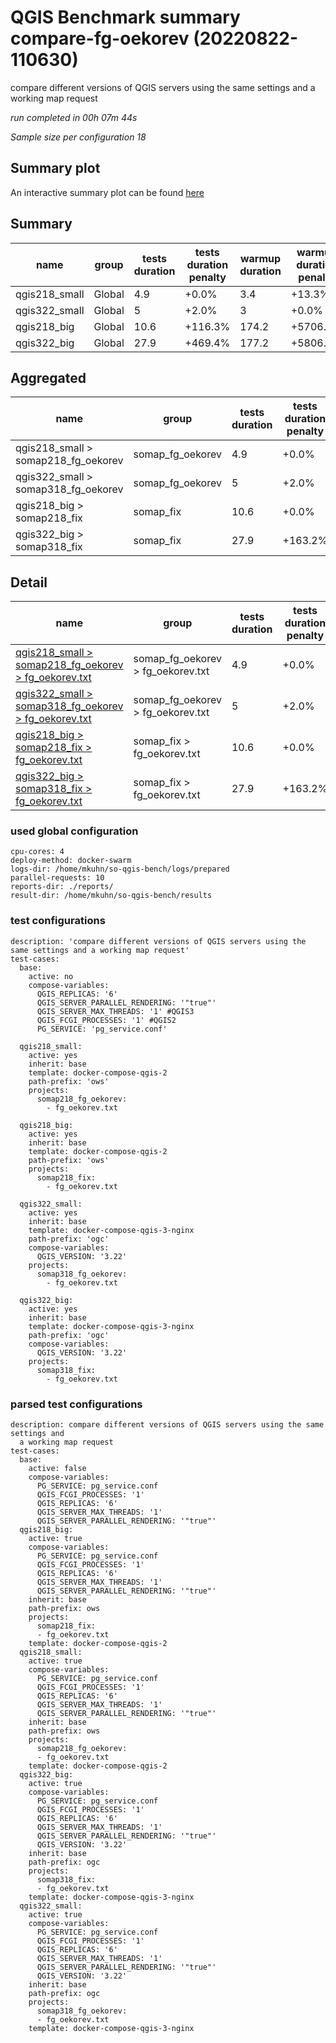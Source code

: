 # QGIS Benchmark summary compare-fg-oekorev (20220822-110630)


compare different versions of QGIS servers using the same settings and a working map request

_run completed in 00h 07m 44s_

_Sample size per configuration 18_
## Summary plot
An interactive summary plot can be found [here](report_compare-fg-oekorev_20220822-110630_plot.html)

## Summary
| name          | group   |   tests duration | tests duration penalty   |   warmup duration | warmup duration penalty   |   totalResTime | totalResTime penalty   |   medianResTime | medianResTime penalty   |   minResTime |   maxResTime |   responseSizeMB |   sampleCount |   errorCount |   memMaxMB |   memAvgMB |   memMinMB |   cpuMax% |   cpuAvg% |   cpuMin% |   errorPct |
|---------------|---------|------------------|--------------------------|-------------------|---------------------------|----------------|------------------------|-----------------|-------------------------|--------------|--------------|------------------|---------------|--------------|------------|------------|------------|-----------|-----------|-----------|------------|
| qgis218_small | Global  |              4.9 | +0.0%                    |               3.4 | +13.3%                    |            2.2 | +0.0%                  |           120.5 | +0.0%                   |           69 |          221 |              2.7 |            18 |            0 |     6072.3 |     6072.3 |     6072.3 |       1.1 |       1.1 |       1.1 |          0 |
| qgis322_small | Global  |              5   | +2.0%                    |               3   | +0.0%                     |            2.3 | +4.7%                  |           120.5 | +0.0%                   |           72 |          202 |              3   |            18 |            0 |     -inf   |      nan   |      inf   |    -inf   |     nan   |     inf   |          0 |
| qgis218_big   | Global  |             10.6 | +116.3%                  |             174.2 | +5706.7%                  |           51.1 | +2237.3%               |          2670.5 | +2116.2%                |           76 |         6551 |              2.7 |            18 |            0 |     9862.7 |     9230.3 |     8448.5 |      61.9 |      40.3 |       3.9 |          0 |
| qgis322_big   | Global  |             27.9 | +469.4%                  |             177.2 | +5806.7%                  |           49.7 | +2171.6%               |           203   | +68.5%                  |           81 |        23461 |              2.9 |            18 |            0 |     9796.1 |     9709.8 |     8799   |      16.5 |       5.2 |       3.3 |          0 |

## Aggregated
| name                                | group            |   tests duration | tests duration penalty   |   warmup duration | warmup duration penalty   |   totalResTime | totalResTime penalty   |   medianResTime | medianResTime penalty   |   minResTime |   maxResTime |   responseSizeMB |   sampleCount |   errorCount |   memMaxMB |   memAvgMB |   memMinMB |   cpuMax% |   cpuAvg% |   cpuMin% |   errorPct |
|-------------------------------------|------------------|------------------|--------------------------|-------------------|---------------------------|----------------|------------------------|-----------------|-------------------------|--------------|--------------|------------------|---------------|--------------|------------|------------|------------|-----------|-----------|-----------|------------|
| qgis218_small > somap218_fg_oekorev | somap_fg_oekorev |              4.9 | +0.0%                    |               3.4 | +13.3%                    |            2.2 | +0.0%                  |           120.5 | +0.0%                   |           69 |          221 |              2.7 |            18 |            0 |     6072.3 |     6072.3 |     6072.3 |       1.1 |       1.1 |       1.1 |          0 |
| qgis322_small > somap318_fg_oekorev | somap_fg_oekorev |              5   | +2.0%                    |               3   | +0.0%                     |            2.3 | +4.7%                  |           120.5 | +0.0%                   |           72 |          202 |              3   |            18 |            0 |     -inf   |      nan   |      inf   |    -inf   |     nan   |     inf   |          0 |
| qgis218_big > somap218_fix          | somap_fix        |             10.6 | +0.0%                    |             174.2 | +0.0%                     |           51.1 | +2.9%                  |          2670.5 | +1215.5%                |           76 |         6551 |              2.7 |            18 |            0 |     9862.7 |     9230.3 |     8448.5 |      61.9 |      40.3 |       3.9 |          0 |
| qgis322_big > somap318_fix          | somap_fix        |             27.9 | +163.2%                  |             177.2 | +1.7%                     |           49.7 | +0.0%                  |           203   | +0.0%                   |           81 |        23461 |              2.9 |            18 |            0 |     9796.1 |     9709.8 |     8799   |      16.5 |       5.2 |       3.3 |          0 |

## Detail
| name                                                                                                                                                                                | group                             |   tests duration | tests duration penalty   |   warmup duration | warmup duration penalty   |   totalResTime | totalResTime penalty   |   medianResTime | medianResTime penalty   |   sampleCount |   errorCount |   errorPct |   meanResTime |   minResTime |   maxResTime |   pct1ResTime |   pct2ResTime |   pct3ResTime |   throughput |   receivedKBytesPerSec |   sentKBytesPerSec |   responseSizeMB |   memMaxMB |   memAvgMB |   memMinMB |   cpuMax% |   cpuAvg% |   cpuMin% |
|-------------------------------------------------------------------------------------------------------------------------------------------------------------------------------------|-----------------------------------|------------------|--------------------------|-------------------|---------------------------|----------------|------------------------|-----------------|-------------------------|---------------|--------------|------------|---------------|--------------|--------------|---------------|---------------|---------------|--------------|------------------------|--------------------|------------------|------------|------------|------------|-----------|-----------|-----------|
| [qgis218_small > somap218_fg_oekorev > fg_oekorev.txt](../results/details/compare-fg-oekorev/20220822-110630/qgis218_small/somap218_fg_oekorev/fg_oekorev.txt/dashboard/index.html) | somap_fg_oekorev > fg_oekorev.txt |              4.9 | +0.0%                    |               3.4 | +13.3%                    |            2.2 | +0.0%                  |           120.5 | +0.0%                   |            18 |            0 |          0 |       121.556 |           69 |          221 |         185.9 |           221 |           221 |     29.3638  |               4543.46  |           11.3555  |              2.7 |     6072.3 |     6072.3 |     6072.3 |       1.1 |       1.1 |       1.1 |
| [qgis322_small > somap318_fg_oekorev > fg_oekorev.txt](../results/details/compare-fg-oekorev/20220822-110630/qgis322_small/somap318_fg_oekorev/fg_oekorev.txt/dashboard/index.html) | somap_fg_oekorev > fg_oekorev.txt |              5   | +2.0%                    |               3   | +0.0%                     |            2.3 | +4.7%                  |           120.5 | +0.0%                   |            18 |            0 |          0 |       127.222 |           72 |          202 |         186.7 |           202 |           202 |     28.2575  |               4805.65  |           10.9277  |              3   |      nan   |      nan   |      nan   |     nan   |     nan   |     nan   |
| [qgis218_big > somap218_fix > fg_oekorev.txt](../results/details/compare-fg-oekorev/20220822-110630/qgis218_big/somap218_fix/fg_oekorev.txt/dashboard/index.html)                   | somap_fix > fg_oekorev.txt        |             10.6 | +0.0%                    |             174.2 | +0.0%                     |           51.1 | +2.9%                  |          2670.5 | +1215.5%                |            18 |            0 |          0 |      2841.11  |           76 |         6551 |        6416.9 |          6551 |          6551 |      2.6734  |                413.656 |            1.01558 |              2.7 |     9862.7 |     9230.3 |     8448.5 |      61.9 |      40.3 |       3.9 |
| [qgis322_big > somap318_fix > fg_oekorev.txt](../results/details/compare-fg-oekorev/20220822-110630/qgis322_big/somap318_fix/fg_oekorev.txt/dashboard/index.html)                   | somap_fix > fg_oekorev.txt        |             27.9 | +163.2%                  |             177.2 | +1.7%                     |           49.7 | +0.0%                  |           203   | +0.0%                   |            18 |            0 |          0 |      2761.28  |           81 |        23461 |       23419.6 |         23461 |         23461 |      0.75339 |                126.075 |            0.2862  |              2.9 |     9796.1 |     9709.8 |     8799   |      16.5 |       5.2 |       3.3 |

### used global configuration

```
cpu-cores: 4
deploy-method: docker-swarm
logs-dir: /home/mkuhn/so-qgis-bench/logs/prepared
parallel-requests: 10
reports-dir: ./reports/
result-dir: /home/mkuhn/so-qgis-bench/results

```
### test configurations

```
description: 'compare different versions of QGIS servers using the same settings and a working map request'
test-cases:
  base:
    active: no
    compose-variables:
      QGIS_REPLICAS: '6'
      QGIS_SERVER_PARALLEL_RENDERING: '"true"'
      QGIS_SERVER_MAX_THREADS: '1' #QGIS3
      QGIS_FCGI_PROCESSES: '1' #QGIS2
      PG_SERVICE: 'pg_service.conf'

  qgis218_small:
    active: yes
    inherit: base
    template: docker-compose-qgis-2
    path-prefix: 'ows'
    projects:
      somap218_fg_oekorev:
        - fg_oekorev.txt

  qgis218_big:
    active: yes
    inherit: base
    template: docker-compose-qgis-2
    path-prefix: 'ows'
    projects:
      somap218_fix:
        - fg_oekorev.txt

  qgis322_small:
    active: yes
    inherit: base
    template: docker-compose-qgis-3-nginx
    path-prefix: 'ogc'
    compose-variables:
      QGIS_VERSION: '3.22'
    projects:
      somap318_fg_oekorev:
        - fg_oekorev.txt

  qgis322_big:
    active: yes
    inherit: base
    template: docker-compose-qgis-3-nginx
    path-prefix: 'ogc'
    compose-variables:
      QGIS_VERSION: '3.22'
    projects:
      somap318_fix:
        - fg_oekorev.txt
```
### parsed test configurations

```
description: compare different versions of QGIS servers using the same settings and
  a working map request
test-cases:
  base:
    active: false
    compose-variables:
      PG_SERVICE: pg_service.conf
      QGIS_FCGI_PROCESSES: '1'
      QGIS_REPLICAS: '6'
      QGIS_SERVER_MAX_THREADS: '1'
      QGIS_SERVER_PARALLEL_RENDERING: '"true"'
  qgis218_big:
    active: true
    compose-variables:
      PG_SERVICE: pg_service.conf
      QGIS_FCGI_PROCESSES: '1'
      QGIS_REPLICAS: '6'
      QGIS_SERVER_MAX_THREADS: '1'
      QGIS_SERVER_PARALLEL_RENDERING: '"true"'
    inherit: base
    path-prefix: ows
    projects:
      somap218_fix:
      - fg_oekorev.txt
    template: docker-compose-qgis-2
  qgis218_small:
    active: true
    compose-variables:
      PG_SERVICE: pg_service.conf
      QGIS_FCGI_PROCESSES: '1'
      QGIS_REPLICAS: '6'
      QGIS_SERVER_MAX_THREADS: '1'
      QGIS_SERVER_PARALLEL_RENDERING: '"true"'
    inherit: base
    path-prefix: ows
    projects:
      somap218_fg_oekorev:
      - fg_oekorev.txt
    template: docker-compose-qgis-2
  qgis322_big:
    active: true
    compose-variables:
      PG_SERVICE: pg_service.conf
      QGIS_FCGI_PROCESSES: '1'
      QGIS_REPLICAS: '6'
      QGIS_SERVER_MAX_THREADS: '1'
      QGIS_SERVER_PARALLEL_RENDERING: '"true"'
      QGIS_VERSION: '3.22'
    inherit: base
    path-prefix: ogc
    projects:
      somap318_fix:
      - fg_oekorev.txt
    template: docker-compose-qgis-3-nginx
  qgis322_small:
    active: true
    compose-variables:
      PG_SERVICE: pg_service.conf
      QGIS_FCGI_PROCESSES: '1'
      QGIS_REPLICAS: '6'
      QGIS_SERVER_MAX_THREADS: '1'
      QGIS_SERVER_PARALLEL_RENDERING: '"true"'
      QGIS_VERSION: '3.22'
    inherit: base
    path-prefix: ogc
    projects:
      somap318_fg_oekorev:
      - fg_oekorev.txt
    template: docker-compose-qgis-3-nginx

```